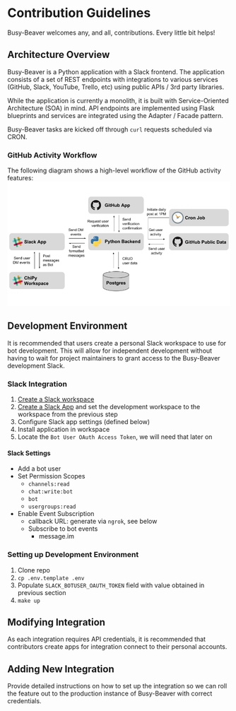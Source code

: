 # Contribution Guidelines

Busy-Beaver welcomes any, and all, contributions. Every little bit helps!

## Architecture Overview

Busy-Beaver is a Python application with a Slack frontend. The application consists of a set of REST endpoints with integrations to various services (GitHub, Slack, YouTube, Trello, etc) using public APIs / 3rd party libraries.

While the application is currently a monolith, it is built with Service-Oriented Architecture (SOA) in mind. API endpoints are implemented using Flask blueprints and services are integrated using the Adapter / Facade pattern.

Busy-Beaver tasks are kicked off through `curl` requests scheduled via CRON.

### GitHub Activity Workflow

The following diagram shows a high-level workflow of the GitHub activity features:
<img src="assets/architecture.png" width=800 />

## Development Environment

It is recommended that users create a personal Slack workspace to use for bot development. This will allow for independent development without having to wait for project maintainers to grant access to the Busy-Beaver development Slack.

### Slack Integration

1. [Create a Slack workspace](https://get.slack.help/hc/en-us/articles/206845317-Create-a-Slack-workspace)
1. [Create a Slack App](https://api.slack.com/apps) and set the development workspace to the workspace from the previous step
1. Configure Slack app settings (defined below)
1. Install application in workspace
1. Locate the `Bot User OAuth Access Token`, we will need that later on

#### Slack Settings

- Add a bot user
- Set Permission Scopes
  - `channels:read`
  - `chat:write:bot`
  - `bot`
  - `usergroups:read`
- Enable Event Subscription
  - callback URL: generate via `ngrok`, see below
  - Subscribe to bot events
    - message.im

### Setting up Development Environment

1. Clone repo
1. `cp .env.template .env`
1. Populate `SLACK_BOTUSER_OAUTH_TOKEN` field with value obtained in previous section
1. `make up`

## Modifying Integration

As each integration requires API credentials, it is recommended that contributors create apps for integration connect to their personal accounts.

## Adding New Integration

Provide detailed instructions on how to set up the integration so we can roll the feature out to the production instance of Busy-Beaver with correct credentials.
